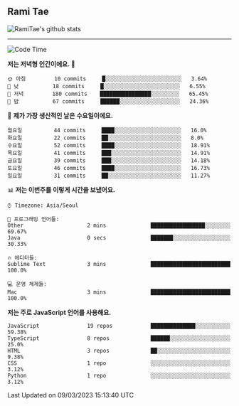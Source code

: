 ## Rami Tae

![RamiTae's github stats](https://github-readme-stats.vercel.app/api?username=RamiTae&show_icons=true&theme=tokyonight)

---
<!--START_SECTION:waka-->
![Code Time](http://img.shields.io/badge/Code%20Time-566%20hrs%2027%20mins-blue)

**저는 저녁형 인간이에요. 🦉** 

```text
🌞 아침         10 commits     █░░░░░░░░░░░░░░░░░░░░░░░░   3.64% 
🌆 낮　         18 commits     █░░░░░░░░░░░░░░░░░░░░░░░░   6.55% 
🌃 저녁         180 commits    ████████████████░░░░░░░░░   65.45% 
🌙 밤　         67 commits     ██████░░░░░░░░░░░░░░░░░░░   24.36%

```
📅 **제가 가장 생산적인 날은 수요일이에요.** 

```text
월요일          44 commits     ████░░░░░░░░░░░░░░░░░░░░░   16.0% 
화요일          22 commits     ██░░░░░░░░░░░░░░░░░░░░░░░   8.0% 
수요일          52 commits     ████░░░░░░░░░░░░░░░░░░░░░   18.91% 
목요일          41 commits     ███░░░░░░░░░░░░░░░░░░░░░░   14.91% 
금요일          39 commits     ███░░░░░░░░░░░░░░░░░░░░░░   14.18% 
토요일          46 commits     ████░░░░░░░░░░░░░░░░░░░░░   16.73% 
일요일          31 commits     ██░░░░░░░░░░░░░░░░░░░░░░░   11.27%

```


📊 **저는 이번주를 이렇게 시간을 보냈어요.** 

```text
⌚︎ Timezone: Asia/Seoul

💬 프로그래밍 언어들: 
Other                    2 mins              █████████████████░░░░░░░░   69.67% 
Java                     0 secs              ███████░░░░░░░░░░░░░░░░░░   30.33%

🔥 에디터들: 
Sublime Text             3 mins              █████████████████████████   100.0%

💻 운영 체제들: 
Mac                      3 mins              █████████████████████████   100.0%

```

**저는 주로 JavaScript 언어를 사용해요.** 

```text
JavaScript               19 repos            ██████████████░░░░░░░░░░░   59.38% 
TypeScript               8 repos             ██████░░░░░░░░░░░░░░░░░░░   25.0% 
HTML                     3 repos             ██░░░░░░░░░░░░░░░░░░░░░░░   9.38% 
CSS                      1 repo              ░░░░░░░░░░░░░░░░░░░░░░░░░   3.12% 
Python                   1 repo              ░░░░░░░░░░░░░░░░░░░░░░░░░   3.12%

```



 Last Updated on 09/03/2023 15:13:40 UTC
<!--END_SECTION:waka-->
